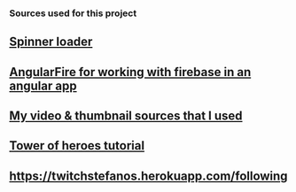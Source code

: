 ### Sources used for this project

## [Spinner loader](https://tobiasahlin.com/spinkit/)
## [AngularFire for working with firebase in an angular app](https://github.com/angular/angularfire/blob/master/docs/install-and-setup.md)
## [My video & thumbnail sources that I used](https://gist.github.com/deepakpk009/99fd994da714996b296f11c3c371d5ee)
## [Tower of heroes tutorial](https://angular.io/tutorial)

## https://twitchstefanos.herokuapp.com/following
